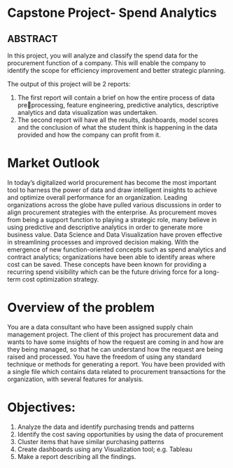 # Capstone Project- Spend Analytics

## ABSTRACT
In this project, you will analyze and classify the spend data for 
the procurement function of a company. This will enable the 
company to identify the scope for efficiency improvement and 
better strategic planning.

The output of this project will be 2 reports:
1. The first report will contain a brief on how the entire process of data preprocessing, feature engineering, predictive analytics, descriptive 
analytics and data visualization was undertaken. 
2. The second report will have all the results, dashboards, model scores and 
the conclusion of what the student think is happening in the data 
provided and how the company can profit from it.

# Market Outlook
In today’s digitalized world procurement has become the most important tool 
to harness the power of data and draw intelligent insights to achieve and 
optimize overall performance for an organization. Leading organizations 
across the globe have pulled various discussions in order to align procurement 
strategies with the enterprise. As procurement moves from being a support 
function to playing a strategic role, many believe in using predictive and 
descriptive analytics in order to generate more business value. Data Science 
and Data Visualization have proven effective in streamlining processes and 
improved decision making. 
With the emergence of new function-oriented concepts such as spend analytics 
and contract analytics; organizations have been able to identify areas where 
cost can be saved. These concepts have been known for providing a 
recurring spend visibility which can be the future driving force for a long-term 
cost optimization strategy.

# Overview of the problem
You are a data consultant who have been assigned supply chain management 
project. The client of this project has procurement data and wants to have some 
insights of how the request are coming in and how are they being managed, so 
that he can understand how the request are being raised and processed. You
have the freedom of using any standard technique or methods for generating a 
report.
You have been provided with a single file which contains data related to 
procurement transactions for the organization, with several features for 
analysis.

# Objectives:
1. Analyze the data and identify purchasing trends and patterns 
2. Identify the cost saving opportunities by using the data of procurement
3. Cluster items that have similar purchasing patterns
4. Create dashboards using any Visualization tool; e.g. Tableau
5. Make a report describing all the findings.

